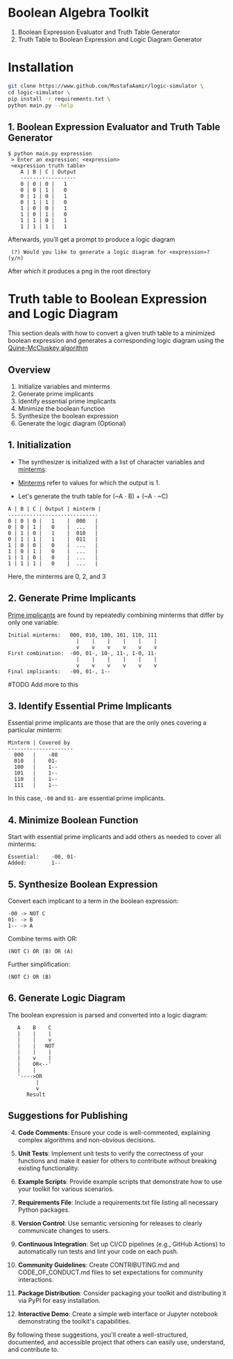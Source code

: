 # Boolean Algebra Toolkit

1. Boolean Expression Evaluator and Truth Table Generator
2. Truth Table to Boolean Expression and Logic Diagram Generator

# Installation

```bash
git clone https://www.github.com/MustafaAamir/logic-simulator \
cd logic-simulator \
pip install -r requirements.txt \
python main.py --help
```

## 1. Boolean Expression Evaluator and Truth Table Generator

```shell
$ python main.py expression
 > Enter an expression: <expression>
 <expression truth table>
    A | B | C | Output
    ------------------
    0 | 0 | 0 |   1
    0 | 0 | 1 |   0
    0 | 1 | 0 |   1
    0 | 1 | 1 |   0
    1 | 0 | 0 |   1
    1 | 0 | 1 |   0
    1 | 1 | 0 |   1
    1 | 1 | 1 |   1
```
Afterwards, you'll get a prompt to produce a logic diagram
```shell
 (?) Would you like to generate a logic diagram for <expression>? (y/n)
```
After which it produces a png in the root directory

# Truth table to Boolean Expression and Logic Diagram
This section deals with how to convert a given truth table to a minimized boolean expression and generates a corresponding logic diagram using the [Quine-McCluskey algorithm](https://en.wikipedia.org/wiki/Quine%E2%80%93McCluskey_algorithm)

## Overview
1. Initialize variables and minterms
2. Generate prime implicants
3. Identify essential prime implicants
4. Minimize the boolean function
5. Synthesize the boolean expression
6. Generate the logic diagram (Optional)

## 1. Initialization

- The synthesizer is initialized with a list of character variables and [minterms](https://en.wikipedia.org/wiki/Canonical_normal_form#Minterm):
- [Minterms](https://en.wikipedia.org/wiki/Canonical_normal_form#Minterm) refer to values for which the output is 1.

- Let's generate the truth table for (~A ⋅ B) + (~A ⋅ \~C)
```
A | B | C | Output | minterm |
-----------------------------
0 | 0 | 0 |   1    |  000   |
0 | 0 | 1 |   0    |  ...   |
0 | 1 | 0 |   1    |  010   |
0 | 1 | 1 |   1    |  011   |
1 | 0 | 0 |   0    |  ...   |
1 | 0 | 1 |   0    |  ...   |
1 | 1 | 0 |   0    |  ...   |
1 | 1 | 1 |   0    |  ...   |
```

Here, the minterms are 0, 2, and 3

## 2. Generate Prime Implicants

[Prime implicants](https://en.wikipedia.org/wiki/Implicant) are found by repeatedly combining minterms that differ by only one variable:

```
Initial minterms:   000, 010, 100, 101, 110, 111
                      |    |    |    |    |    |
                      v    v    v    v    v    v
First combination:  -00, 01-, 10-, 11-, 1-0, 11-
                      |    |    |    |    |    |
                      v    v    v    v    v    v
Final implicants:   -00, 01-, 1--
```

#TODO
Add more to this

## 3. Identify Essential Prime Implicants

Essential prime implicants are those that are the only ones covering a particular minterm:

```
Minterm | Covered by
---------------------
  000   |    -00
  010   |    01-
  100   |    1--
  101   |    1--
  110   |    1--
  111   |    1--
```

In this case, `-00` and `01-` are essential prime implicants.

## 4. Minimize Boolean Function

Start with essential prime implicants and add others as needed to cover all minterms:

```
Essential:    -00, 01-
Added:        1--
```

## 5. Synthesize Boolean Expression

Convert each implicant to a term in the boolean expression:

```
-00 -> NOT C
01- -> B
1-- -> A
```

Combine terms with OR:

```
(NOT C) OR (B) OR (A)
```

Further simplification:

```
(NOT C) OR (B)
```

## 6. Generate Logic Diagram

The boolean expression is parsed and converted into a logic diagram:

```
   A    B    C
   |    |    |
   |    |    v
   |    |   NOT
   |    |    |
   |    v    |
   |    OR<--'
   |    |
   '---->OR
         |
         v
      Result
```


## Suggestions for Publishing

4. **Code Comments**: Ensure your code is well-commented, explaining complex algorithms and non-obvious decisions.

5. **Unit Tests**: Implement unit tests to verify the correctness of your functions and make it easier for others to contribute without breaking existing functionality.

6. **Example Scripts**: Provide example scripts that demonstrate how to use your toolkit for various scenarios.

7. **Requirements File**: Include a requirements.txt file listing all necessary Python packages.

8. **Version Control**: Use semantic versioning for releases to clearly communicate changes to users.

9. **Continuous Integration**: Set up CI/CD pipelines (e.g., GitHub Actions) to automatically run tests and lint your code on each push.

10. **Community Guidelines**: Create CONTRIBUTING.md and CODE_OF_CONDUCT.md files to set expectations for community interactions.

11. **Package Distribution**: Consider packaging your toolkit and distributing it via PyPI for easy installation.

12. **Interactive Demo**: Create a simple web interface or Jupyter notebook demonstrating the toolkit's capabilities.

By following these suggestions, you'll create a well-structured, documented, and accessible project that others can easily use, understand, and contribute to.
